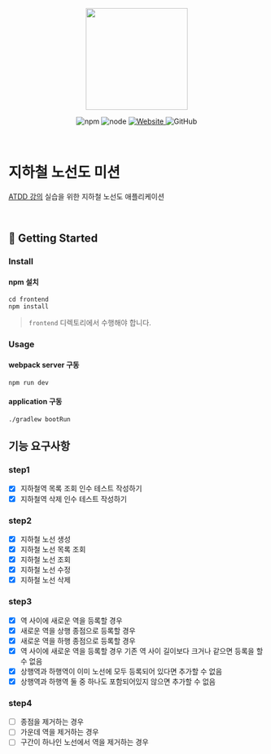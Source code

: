 <p align="center">
    <img width="200px;" src="https://raw.githubusercontent.com/woowacourse/atdd-subway-admin-frontend/master/images/main_logo.png"/>
</p>
<p align="center">
  <img alt="npm" src="https://img.shields.io/badge/npm-6.14.15-blue">
  <img alt="node" src="https://img.shields.io/badge/node-14.18.2-blue">
  <a href="https://edu.nextstep.camp/c/R89PYi5H" alt="nextstep atdd">
    <img alt="Website" src="https://img.shields.io/website?url=https%3A%2F%2Fedu.nextstep.camp%2Fc%2FR89PYi5H">
  </a>
  <img alt="GitHub" src="https://img.shields.io/github/license/next-step/atdd-subway-admin">
</p>

<br>

# 지하철 노선도 미션
[ATDD 강의](https://edu.nextstep.camp/c/R89PYi5H) 실습을 위한 지하철 노선도 애플리케이션

<br>

## 🚀 Getting Started

### Install
#### npm 설치
```
cd frontend
npm install
```
> `frontend` 디렉토리에서 수행해야 합니다.

### Usage
#### webpack server 구동
```
npm run dev
```
#### application 구동
```
./gradlew bootRun
```

## 기능 요구사항 
### step1
- [x] 지하철역 목록 조회 인수 테스트 작성하기 
- [x] 지하철역 삭제 인수 테스트 작성하기 

### step2
- [x] 지하철 노선 생성
- [x] 지하철 노선 목록 조회
- [x] 지하철 노선 조회
- [x] 지하철 노선 수정
- [x] 지하철 노선 삭제

### step3
- [x] 역 사이에 새로운 역을 등록할 경우
- [x] 새로운 역을 상행 종점으로 등록할 경우
- [x] 새로운 역을 하행 종점으로 등록할 경우
- [x] 역 사이에 새로운 역을 등록할 경우 기존 역 사이 길이보다 크거나 같으면 등록을 할 수 없음
- [x] 상행역과 하행역이 이미 노선에 모두 등록되어 있다면 추가할 수 없음
- [x] 상행역과 하행역 둘 중 하나도 포함되어있지 않으면 추가할 수 없음

### step4
- [ ] 종점을 제거하는 경우
- [ ] 가운데 역을 제거하는 경우
- [ ] 구간이 하나인 노선에서 역을 제거하는 경우
